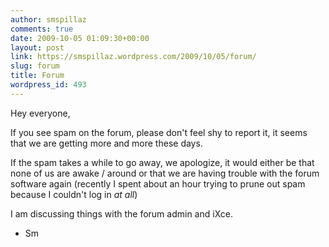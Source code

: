 ```yaml
---
author: smspillaz
comments: true
date: 2009-10-05 01:09:30+00:00
layout: post
link: https://smspillaz.wordpress.com/2009/10/05/forum/
slug: forum
title: Forum
wordpress_id: 493
---
```


Hey everyone,

If you see spam on the forum, please don't feel shy to report it, it seems that we are getting more and more these days.

If the spam takes a while to go away, we apologize, it would either be that none of us are awake / around or that we are having trouble with the forum software again (recently I spent about an hour trying to prune out spam because I couldn't log in _at_ _all_)

I am discussing things with the forum admin and iXce.

- Sm
